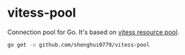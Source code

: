 # vitess-pool

Connection pool for Go. It's based on [vitess resource pool](https://github.com/vitessio/vitess/tree/master/go/pools).

```sh
go get -u github.com/shenghui0779/vitess-pool
```
